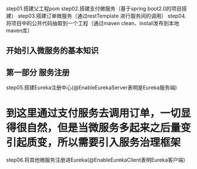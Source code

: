 step01.搭建父工程pom
step02.搭建支付微服务（基于spring boot2.0的项目搭建）
step03.搭建订单微服务（通过restTemplate 进行服务间的调用）
step04.将项目中的公共代码抽取到一个工程（通过maven clean、install发布到本地maven库）


## 开始引入微服务的基本知识
## 第一部分 服务注册
step05.搭建Eureka注册中心(@EnableEurekaServer表明是Eureka服务端)
# 到这里通过支付服务去调用订单，一切显得很自然，但是当微服务多起来之后量变引起质变，所以需要引入服务治理框架 
step06.将其他微服务注册进Eureka(@EnableEurekaClient表明Eureka客户端)

